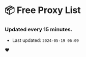 # :package: Free Proxy List
### Updated every 15 minutes.

- Last updated: `2024-05-19 06:09`

:heart:

